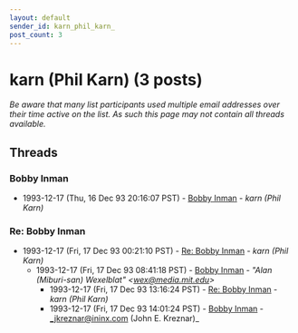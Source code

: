 ```yaml
---
layout: default
sender_id: karn_phil_karn_
post_count: 3
---
```


# karn (Phil Karn) (3 posts)

_Be aware that many list participants used multiple email addresses over their time active on the list. As such this page may not contain all threads available._

## Threads

### Bobby Inman
+ 1993-12-17 (Thu, 16 Dec 93 20:16:07 PST) - [Bobby Inman](/archive/1993/12/b4e9359c74bc36ae9bb89925b61134957ff145719c1ab1b8c06797432bd54cec) - _karn (Phil Karn)_

### Re: Bobby Inman
+ 1993-12-17 (Fri, 17 Dec 93 00:21:10 PST) - [Re: Bobby Inman](/archive/1993/12/9b8dd41f2f79bac0535bfacd8ef6c19600afdf340d97b46ab37794b7c541a289) - _karn (Phil Karn)_
  + 1993-12-17 (Fri, 17 Dec 93 08:41:18 PST) - [Bobby Inman](/archive/1993/12/f64e1c70d8a30bf44fcc036f8f50278ba899a7a13445a09e47116924f9e86ec8) - _"Alan (Miburi-san) Wexelblat" \<wex@media.mit.edu\>_
    + 1993-12-17 (Fri, 17 Dec 93 13:16:24 PST) - [Re: Bobby Inman](/archive/1993/12/dce5f819738eff7659c56416c284ef3bd2fe1bae497df9b1bd9febd15309a455) - _karn (Phil Karn)_
    + 1993-12-17 (Fri, 17 Dec 93 14:01:24 PST) - [Bobby Inman](/archive/1993/12/b9369dfa1981dc73ff550f2c96066a8dec1879bdcf163f82213708947628e02b) - _jkreznar@ininx.com (John E. Kreznar)_

